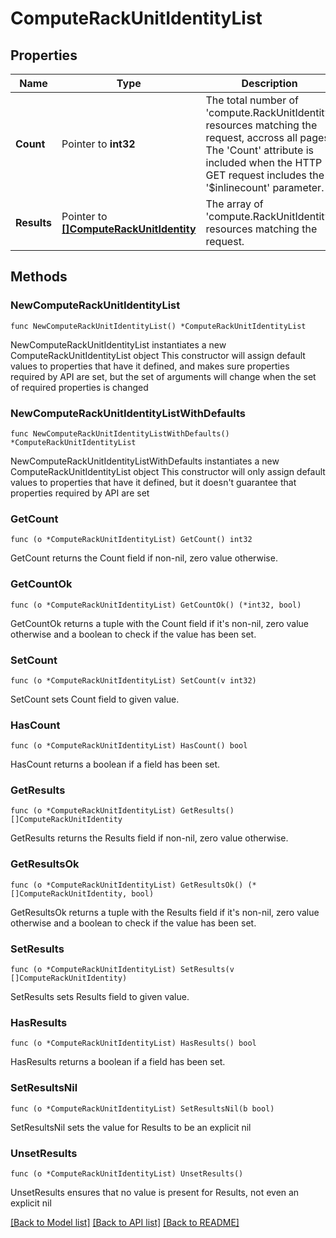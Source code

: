 # ComputeRackUnitIdentityList

## Properties

Name | Type | Description | Notes
------------ | ------------- | ------------- | -------------
**Count** | Pointer to **int32** | The total number of &#39;compute.RackUnitIdentity&#39; resources matching the request, accross all pages. The &#39;Count&#39; attribute is included when the HTTP GET request includes the &#39;$inlinecount&#39; parameter. | [optional] 
**Results** | Pointer to [**[]ComputeRackUnitIdentity**](compute.RackUnitIdentity.md) | The array of &#39;compute.RackUnitIdentity&#39; resources matching the request. | [optional] 

## Methods

### NewComputeRackUnitIdentityList

`func NewComputeRackUnitIdentityList() *ComputeRackUnitIdentityList`

NewComputeRackUnitIdentityList instantiates a new ComputeRackUnitIdentityList object
This constructor will assign default values to properties that have it defined,
and makes sure properties required by API are set, but the set of arguments
will change when the set of required properties is changed

### NewComputeRackUnitIdentityListWithDefaults

`func NewComputeRackUnitIdentityListWithDefaults() *ComputeRackUnitIdentityList`

NewComputeRackUnitIdentityListWithDefaults instantiates a new ComputeRackUnitIdentityList object
This constructor will only assign default values to properties that have it defined,
but it doesn't guarantee that properties required by API are set

### GetCount

`func (o *ComputeRackUnitIdentityList) GetCount() int32`

GetCount returns the Count field if non-nil, zero value otherwise.

### GetCountOk

`func (o *ComputeRackUnitIdentityList) GetCountOk() (*int32, bool)`

GetCountOk returns a tuple with the Count field if it's non-nil, zero value otherwise
and a boolean to check if the value has been set.

### SetCount

`func (o *ComputeRackUnitIdentityList) SetCount(v int32)`

SetCount sets Count field to given value.

### HasCount

`func (o *ComputeRackUnitIdentityList) HasCount() bool`

HasCount returns a boolean if a field has been set.

### GetResults

`func (o *ComputeRackUnitIdentityList) GetResults() []ComputeRackUnitIdentity`

GetResults returns the Results field if non-nil, zero value otherwise.

### GetResultsOk

`func (o *ComputeRackUnitIdentityList) GetResultsOk() (*[]ComputeRackUnitIdentity, bool)`

GetResultsOk returns a tuple with the Results field if it's non-nil, zero value otherwise
and a boolean to check if the value has been set.

### SetResults

`func (o *ComputeRackUnitIdentityList) SetResults(v []ComputeRackUnitIdentity)`

SetResults sets Results field to given value.

### HasResults

`func (o *ComputeRackUnitIdentityList) HasResults() bool`

HasResults returns a boolean if a field has been set.

### SetResultsNil

`func (o *ComputeRackUnitIdentityList) SetResultsNil(b bool)`

 SetResultsNil sets the value for Results to be an explicit nil

### UnsetResults
`func (o *ComputeRackUnitIdentityList) UnsetResults()`

UnsetResults ensures that no value is present for Results, not even an explicit nil

[[Back to Model list]](../README.md#documentation-for-models) [[Back to API list]](../README.md#documentation-for-api-endpoints) [[Back to README]](../README.md)


